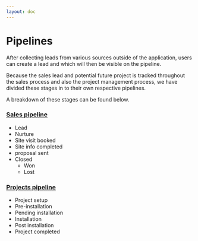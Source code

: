 ```yaml
---
layout: doc
---
```


# Pipelines

After collecting leads from various sources outside of the application, users can create a lead and which will then be visible on the pipeline.

Because the sales lead and potential future project is tracked throughout the sales process and also the project management process, we have divided these stages in to their own respective pipelines. 

A breakdown of these stages can be found below.

### [Sales pipeline](/features/pipelines/sales-pipeline)

 - Lead
 - Nurture
 - Site visit booked
 - Site info completed
 - proposal sent
 - Closed
    - Won
    - Lost

### [Projects pipeline](/features/pipelines/projects-pipeline)

 - Project setup
 - Pre-installation
 - Pending installation
 - Installation
 - Post installation
 - Project completed